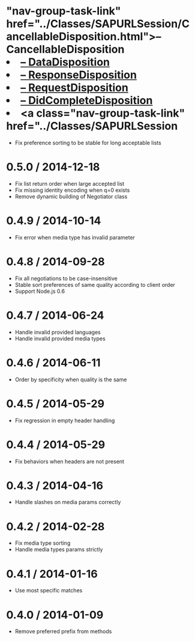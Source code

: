 "nav-group-task-link" href="../Classes/SAPURLSession/CancellableDisposition.html">– CancellableDisposition</a>
              </li>
              <li class="nav-group-task">
                <a class="nav-group-task-link" href="../Classes/SAPURLSession/DataDisposition.html">– DataDisposition</a>
              </li>
              <li class="nav-group-task">
                <a class="nav-group-task-link" href="../Classes/SAPURLSession/ResponseDisposition.html">– ResponseDisposition</a>
              </li>
              <li class="nav-group-task">
                <a class="nav-group-task-link" href="../Classes/SAPURLSession/RequestDisposition.html">– RequestDisposition</a>
              </li>
              <li class="nav-group-task">
                <a class="nav-group-task-link" href="../Classes/SAPURLSession/DidCompleteDisposition.html">– DidCompleteDisposition</a>
              </li>
              <li class="nav-group-task">
                <a class="nav-group-task-link" href="../Classes/SAPURLSession
==================

  * Fix preference sorting to be stable for long acceptable lists

0.5.0 / 2014-12-18
==================

  * Fix list return order when large accepted list
  * Fix missing identity encoding when q=0 exists
  * Remove dynamic building of Negotiator class

0.4.9 / 2014-10-14
==================

  * Fix error when media type has invalid parameter

0.4.8 / 2014-09-28
==================

  * Fix all negotiations to be case-insensitive
  * Stable sort preferences of same quality according to client order
  * Support Node.js 0.6

0.4.7 / 2014-06-24
==================

  * Handle invalid provided languages
  * Handle invalid provided media types

0.4.6 / 2014-06-11
==================

  *  Order by specificity when quality is the same

0.4.5 / 2014-05-29
==================

  * Fix regression in empty header handling

0.4.4 / 2014-05-29
==================

  * Fix behaviors when headers are not present

0.4.3 / 2014-04-16
==================

  * Handle slashes on media params correctly

0.4.2 / 2014-02-28
==================

  * Fix media type sorting
  * Handle media types params strictly

0.4.1 / 2014-01-16
==================

  * Use most specific matches

0.4.0 / 2014-01-09
==================

  * Remove preferred prefix from methods
